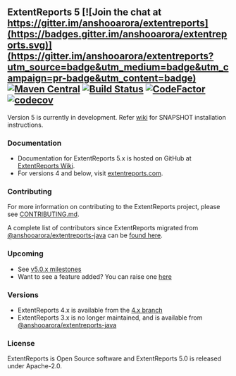 ## ExtentReports 5 [![Join the chat at https://gitter.im/anshooarora/extentreports](https://badges.gitter.im/anshooarora/extentreports.svg)](https://gitter.im/anshooarora/extentreports?utm_source=badge&utm_medium=badge&utm_campaign=pr-badge&utm_content=badge) [![Maven Central](https://img.shields.io/maven-central/v/com.aventstack/extentreports.svg?maxAge=300)](http://search.maven.org/#search|ga|1|g:"com.aventstack") [![Build Status](https://travis-ci.com/extent-framework/extentreports-java.svg?branch=master)](https://travis-ci.com/extent-framework/extentreports-java) [![CodeFactor](https://www.codefactor.io/repository/github/extent-framework/extentreports-java/badge)](https://www.codefactor.io/repository/github/extent-framework/extentreports-java) [![codecov](https://codecov.io/gh/extent-framework/extentreports-java/branch/master/graph/badge.svg)](https://codecov.io/gh/extent-framework/extentreports-java)

Version 5 is currently in development. Refer [wiki](https://github.com/extent-framework/extentreports-java/wiki) for SNAPSHOT installation instructions.

### Documentation ###

* Documentation for ExtentReports 5.x is hosted on GitHub at [ExtentReports Wiki](https://github.com/extent-framework/extentreports-java/wiki).
* For versions 4 and below, visit [extentreports.com](http://extentreports.com/).

### Contributing ###

For more information on contributing to the ExtentReports project, please see [CONTRIBUTING.md](https://github.com/extent-framework/extentreports-java/blob/master/Contributing.md).

A complete list of contributors since ExtentReports migrated from [@anshooarora/extentreports-java](https://github.com/anshooarora/extentreports-java) can be [found here](https://github.com/extent-framework/extentreports-java/graphs/contributors).

### Upcoming ###

* See [v5.0.x milestones](https://github.com/extent-framework/extentreports-java/issues?q=is%3Aopen+is%3Aissue+milestone%3A5.0.x)
* Want to see a feature added? You can raise one [here](https://github.com/extent-framework/extentreports-java/issues?q=is%3Aopen+is%3Aissue+milestone%3A5.0.x)

### Versions ###

* ExtentReports 4.x is available from the [4.x branch](https://github.com/extent-framework/extentreports-java/tree/4.1.x)
* ExtentReports 3.x is no longer maintained, and is available from [@anshooarora/extentreports-java](https://github.com/anshooarora/extentreports-java)

### License ###

ExtentReports is Open Source software and ExtentReports 5.0 is released under Apache-2.0.
